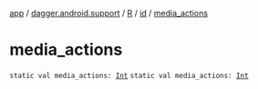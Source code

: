 [app](../../../index.md) / [dagger.android.support](../../index.md) / [R](../index.md) / [id](index.md) / [media_actions](./media_actions.md)

# media_actions

`static val media_actions: `[`Int`](https://kotlinlang.org/api/latest/jvm/stdlib/kotlin/-int/index.html)
`static val media_actions: `[`Int`](https://kotlinlang.org/api/latest/jvm/stdlib/kotlin/-int/index.html)